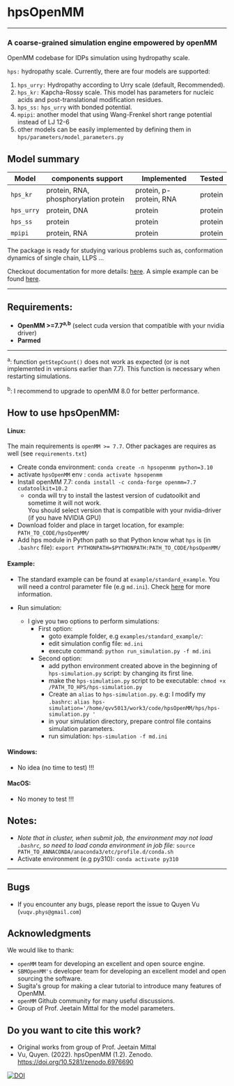# hpsOpenMM

-------------------------------------
### A coarse-grained simulation engine empowered by openMM

OpenMM codebase for IDPs simulation using hydropathy scale.



`hps:` hydropathy scale. Currently, there are four models are supported:

1) `hps_urry:` Hydropathy according to Urry scale (default, Recommended).
2) `hps_kr:`  Kapcha-Rossy scale.
   This model has parameters for nucleic acids and post-translational modification residues.
3) `hps_ss:` `hps_urry` with bonded potential.  
4) `mpipi`: another model that using Wang-Frenkel short range potential instead of LJ 12-6
4) other models can be easily implemented by defining them in `hps/parameters/model_parameters.py`

Model summary
-------------
| Model      | components support                    | Implemented             | Tested  |
|------------|---------------------------------------|-------------------------|---------|
| `hps_kr`   | protein, RNA, phosphorylation protein | protein, p-protein, RNA | protein |
| `hps_urry` | protein, DNA                          | protein                 | protein |
| `hps_ss`   | protein                               | protein                 | protein |
| `mpipi`    | protein, RNA                          | protein                 | protein |

The package is ready for studying various problems such as, conformation dynamics of single chain, LLPS ...

Checkout documentation for more details: [here](https://qvv5013.github.io/docs-hpsOpenMM/). 
A simple example can be found [here](https://qvv5013.github.io/posts/openMM/hpsOpenMM_tutorial.html).

-------------------------------------

## Requirements:

- **OpenMM >=7.7<sup>a,b</sup>** (select cuda version that compatible with your nvidia driver)
- **Parmed**
---
<sup>a</sup>: function `getStepCount()` does not work as expected (or is not implemented in versions earlier than 7.7).
This function is necessary when restarting simulations.

<sup>b</sup>: I recommend to upgrade to openMM 8.0 for better performance.

## How to use hpsOpenMM:

#### Linux:
The main requirements is `openMM >= 7.7`. Other packages are requires as well (see `requirements.txt`)

- Create conda environment: `conda create -n hpsopenmm python=3.10`
- activate `hpsOpenMM` env : `conda activate hpsopenmm`
- Install openMM 7.7: `conda install -c conda-forge openmm=7.7 cudatoolkit=10.2`
  * conda will try to install the lastest version of cudatoolkit and 
  sometime it will not work. </br> You should select version that is compatible with your nvidia-driver (if you have NVIDIA GPU)
- Download folder and place in target location, for example: </br>`PATH_TO_CODE/hpsOpenMM/`
- Add hps module in Python path so that Python know what `hps` is (in `.bashrc` file): `export PYTHONPATH=$PYTHONPATH:PATH_TO_CODE/hpsOpenMM/`
#### Example:
- The standard example can be found at `example/standard_example`. 
You will need a control parameter file (e.g `md.ini`). Check [here](https://qvv5013.github.io/docs-hpsOpenMM/usage/simulation_control.html) for more information. 

- Run simulation: 
  - I give you two options to perform simulations:
    * First option:
      - goto example folder, e.g `examples/standard_example/`: 
      - edit simulation config file: `md.ini`
      - execute command: `python run_simulation.py -f md.ini`
    * Second option:
      * add python environment created above in the beginning of `hps-simulation.py` script: by changing its first line.
      * make the `hps-simulation.py` script to be executable: `chmod +x /PATH_TO_HPS/hps-simulation.py`
      * Create an `alias` to `hps-simulation.py`. e.g: I modify my `.bashrc`: 
        `alias hps-simulation='/home/qvv5013/work3/code/hpsOpenMM/hps/hps-simulation.py '`
      * in your simulation directory, prepare control file contains simulation parameters.
      * run simulation: `hps-simulation -f md.ini`
       
#### Windows:

- No idea (no time to test) !!!

#### MacOS:

- No money to test !!!

## Notes:

- *Note that in cluster, when submit job, the environment may not load `.bashrc`, so need to
  load conda environment in job file:*
  `source PATH_TO_ANNACONDA/anaconda3/etc/profile.d/conda.sh`
- Activate environment (e.g py310): `conda activate py310`

-------------------------------------

## Bugs

- If you encounter any bugs, please report the issue to Quyen Vu (`vuqv.phys@gmail.com`)

## Acknowledgments

We would like to thank:

- `openMM` team for developing an excellent and open source engine.
- `SBMOpenMM's` developer team for developing an excellent model and open sourcing the software.
- Sugita's group for making a clear tutorial to introduce many features of OpenMM.
- `openMM` Github community for many useful discussions.
- Group of Prof. Jeetain Mittal for the model parameters.

## Do you want to cite this work?
- Original works from group of Prof. Jeetain Mittal
- Vu, Quyen. (2022). hpsOpenMM (1.2). Zenodo. https://doi.org/10.5281/zenodo.6976690

[![DOI](https://zenodo.org/badge/DOI/10.5281/zenodo.6976690.svg)](https://doi.org/10.5281/zenodo.6976690)